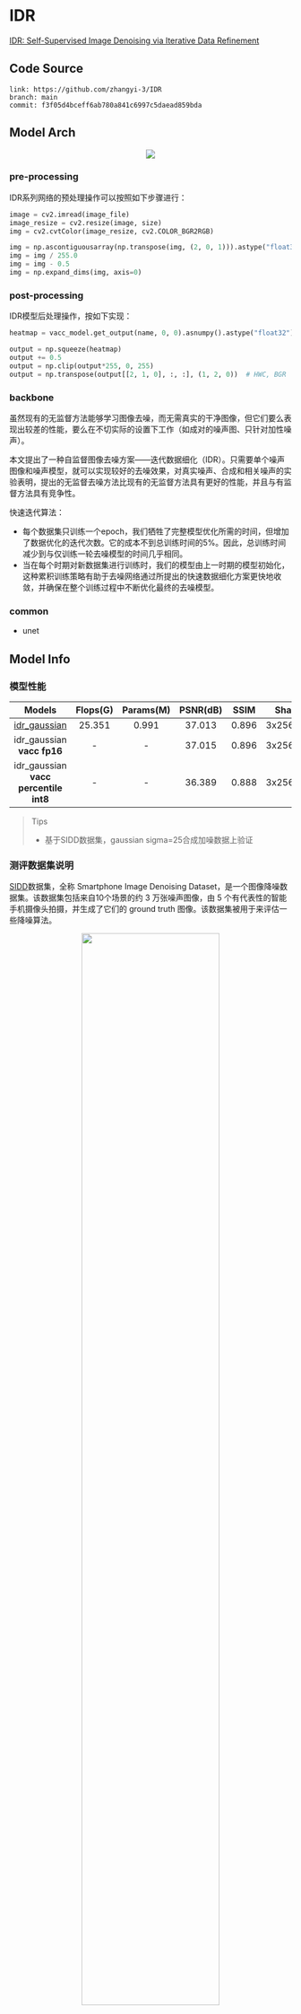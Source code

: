 
# IDR

[IDR: Self-Supervised Image Denoising via Iterative Data Refinement](https://arxiv.org/abs/2111.14358)

## Code Source
```
link: https://github.com/zhangyi-3/IDR
branch: main
commit: f3f05d4bceff6ab780a841c6997c5daead859bda
```

## Model Arch

<div align=center><img src="../../images/idr/arch.png"></div>

### pre-processing

IDR系列网络的预处理操作可以按照如下步骤进行：

```python
image = cv2.imread(image_file)
image_resize = cv2.resize(image, size)
img = cv2.cvtColor(image_resize, cv2.COLOR_BGR2RGB)

img = np.ascontiguousarray(np.transpose(img, (2, 0, 1))).astype("float32") # HWC to CHW
img = img / 255.0
img = img - 0.5
img = np.expand_dims(img, axis=0)
```

### post-processing

IDR模型后处理操作，按如下实现：
```python
heatmap = vacc_model.get_output(name, 0, 0).asnumpy().astype("float32")

output = np.squeeze(heatmap)
output += 0.5
output = np.clip(output*255, 0, 255)
output = np.transpose(output[[2, 1, 0], :, :], (1, 2, 0))  # HWC, BGR
```

### backbone

虽然现有的无监督方法能够学习图像去噪，而无需真实的干净图像，但它们要么表现出较差的性能，要么在不切实际的设置下工作（如成对的噪声图、只针对加性噪声）。

本文提出了一种自监督图像去噪方案——迭代数据细化（IDR）。只需要单个噪声图像和噪声模型，就可以实现较好的去噪效果，对真实噪声、合成和相关噪声的实验表明，提出的无监督去噪方法比现有的无监督方法具有更好的性能，并且与有监督方法具有竞争性。

快速迭代算法：
- 每个数据集只训练一个epoch，我们牺牲了完整模型优化所需的时间，但增加了数据优化的迭代次数。它的成本不到总训练时间的5%。因此，总训练时间减少到与仅训练一轮去噪模型的时间几乎相同。
- 当在每个时期对新数据集进行训练时，我们的模型由上一时期的模型初始化，这种累积训练策略有助于去噪网络通过所提出的快速数据细化方案更快地收敛，并确保在整个训练过程中不断优化最终的去噪模型。



### common

- unet
  
## Model Info

### 模型性能

| Models  | Flops(G) | Params(M) | PSNR(dB) | SSIM | Shapes |
| :---: | :--: | :--: | :---: | :----: | :--------: |
| [idr_gaussian](https://github.com/zhangyi-3/IDR) |  25.351  |  0.991  | 37.013 | 0.896  |  3x256x256 |
| idr_gaussian **vacc fp16** |  -  |  -  |  37.015 |  0.896 |  3x256x256  |
| idr_gaussian **vacc percentile int8** |  -  |  -  |  36.389 | 0.888 |  3x256x256  |



> Tips
>
> - 基于SIDD数据集，gaussian sigma=25合成加噪数据上验证

### 测评数据集说明

[SIDD](https://www.eecs.yorku.ca/~kamel/sidd/dataset.php)数据集，全称 Smartphone Image Denoising Dataset，是一个图像降噪数据集。该数据集包括来自10个场景的约 3 万张噪声图像，由 5 个有代表性的智能手机摄像头拍摄，并生成了它们的 ground truth 图像。该数据集被用于来评估一些降噪算法。
<div  align="center">
<img src="../../images/dataset/sidd.jpg" width="70%" height="70%">
</div>


### 评价指标说明
- 峰值信噪比(Peak Signal-to-Noise Ratio, PSNR)，PSNR是信号的最大功率和信号噪声功率之比，测量重构图像的质量，通常以分贝（dB）来表示。PSNR指标越高，说明图像质量越好
- 结构相似性评价(Structure Similarity Index, SSIM)，SSIM是衡量两幅图像相似度的指标，其取值范围为[0,1]，SSIM的值越大，表示图像失真程度越小，说明图像质量越好
- Fréchet Inception Distance，FID是衡量两个多元正态分布的距离，反映了生成图片和真实图片的距离，数据越小越好


## VACC部署
- [official.md](./source_code/official.md)
